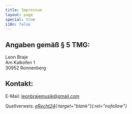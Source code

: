 ```yaml
---
title: Impressum
layout: page
special: true
i18n: false
---
```


Angaben gemäß § 5 TMG:
----------------------
Leon Braje  
Am Kalkofen 1  
30952 Ronnenberg

Kontakt:
--------
E-Mail: <leonbrajemusik@gmail.com>

Quellverweis: _[eRecht24](https://www.e-recht24.de/impressum-generator.html){:target="blank"}{:rel="nofollow"}_
